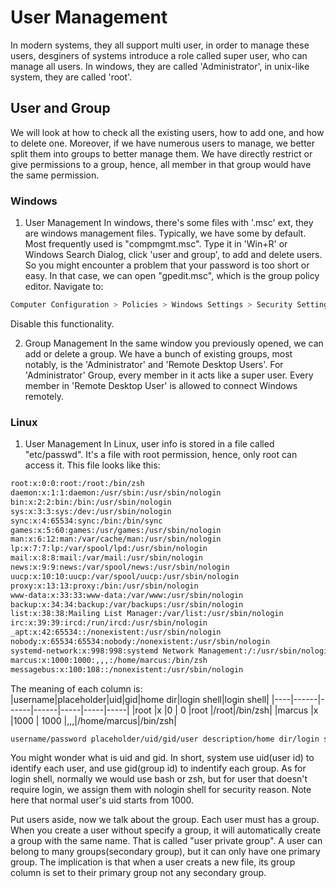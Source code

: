 # User Management

In modern systems, they all support multi user, in order to manage these users, desginers of systems introduce a role called super user, who can manage all users. In windows, they are called 'Administrator', in unix-like system, they are called 'root'.

## User and Group
We will look at how to check all the existing users, how to add one, and how to delete one.
Moreover, if we have numerous users to manage, we better split them into groups to better manage them. We have directly restrict or give permissions to a group, hence, all member in that group would have the same permission.

### Windows
1. User Management
In windows, there's some files with '.msc' ext, they are windows management files. Typically, we have some by default. Most frequently used is "compmgmt.msc". Type it in 'Win+R' or Windows Search Dialog, click 'user and group', to add and delete users.
So you might encounter a problem that your password is too short or easy. In that case, we can open "gpedit.msc", which is the group policy editor. Navigate to:
```bash
Computer Configuration > Policies > Windows Settings > Security Settings > Account Policies > Password Policy
```
Disable this functionality.

2. Group Management
In the same window you previously opened, we can add or delete a group. We have a bunch of existing groups, most notably, is the 'Administrator' and 'Remote Desktop Users'. For 'Administrator' Group, every member in it acts like a super user. Every member in 'Remote Desktop User' is allowed to connect Windows remotely. 

### Linux
1. User Management
In Linux, user info is stored in a file called "etc/passwd". It's a file with root permission, hence, only root can access it. This file looks like this:
```txt
root:x:0:0:root:/root:/bin/zsh
daemon:x:1:1:daemon:/usr/sbin:/usr/sbin/nologin
bin:x:2:2:bin:/bin:/usr/sbin/nologin
sys:x:3:3:sys:/dev:/usr/sbin/nologin
sync:x:4:65534:sync:/bin:/bin/sync
games:x:5:60:games:/usr/games:/usr/sbin/nologin
man:x:6:12:man:/var/cache/man:/usr/sbin/nologin
lp:x:7:7:lp:/var/spool/lpd:/usr/sbin/nologin
mail:x:8:8:mail:/var/mail:/usr/sbin/nologin
news:x:9:9:news:/var/spool/news:/usr/sbin/nologin
uucp:x:10:10:uucp:/var/spool/uucp:/usr/sbin/nologin
proxy:x:13:13:proxy:/bin:/usr/sbin/nologin
www-data:x:33:33:www-data:/var/www:/usr/sbin/nologin
backup:x:34:34:backup:/var/backups:/usr/sbin/nologin
list:x:38:38:Mailing List Manager:/var/list:/usr/sbin/nologin
irc:x:39:39:ircd:/run/ircd:/usr/sbin/nologin
_apt:x:42:65534::/nonexistent:/usr/sbin/nologin
nobody:x:65534:65534:nobody:/nonexistent:/usr/sbin/nologin
systemd-network:x:998:998:systemd Network Management:/:/usr/sbin/nologin
marcus:x:1000:1000:,,,:/home/marcus:/bin/zsh
messagebus:x:100:108::/nonexistent:/usr/sbin/nologin
```
The meaning of each column is:  
|username|placeholder|uid|gid|home dir|login shell|login shell|
|----|------|------|------|-----|-----|-----|
|root  |x     |0     |    0 |root |/root|/bin/zsh|
|marcus  |x     |1000 | 1000 |,,,|/home/marcus|/bin/zsh|

```bash
username/password placeholder/uid/gid/user description/home dir/login shell
```

You might wonder what is uid and gid. In short, system use uid(user id) to identify each user, and use gid(group id) to indentify each group. 
As for login shell, normally we would use bash or zsh, but for user that doesn't require login, we assign them with nologin shell for security reason. 
Note here that normal user's uid starts from 1000.

Put users aside, now we talk about the group. Each user must has a group. When you create a user without specify a group, it will automatically create a group with the same name. That is called "user private group". A user can belong to many groups(secondary group), but it can only have one primary group. The implication is that when a user creats a new file, its group column is set to their primary group not any secondary group.







